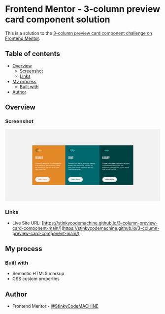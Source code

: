 # Frontend Mentor - 3-column preview card component solution

This is a solution to the [3-column preview card component challenge on Frontend Mentor](https://www.frontendmentor.io/challenges/3column-preview-card-component-pH92eAR2-). 

## Table of contents

- [Overview](#overview)
  - [Screenshot](#screenshot)
  - [Links](#links)
- [My process](#my-process)
  - [Built with](#built-with)
- [Author](#author)

## Overview

### Screenshot

![](./screenshot.png)

### Links

- Live Site URL: [https://stinkycodemachine.github.io/3-column-preview-card-component-main/](https://stinkycodemachine.github.io/3-column-preview-card-component-main/)


## My process

### Built with

- Semantic HTML5 markup
- CSS custom properties
## Author

- Frontend Mentor - [@StinkyCodeMACHINE](https://www.frontendmentor.io/profile/StinkyCodeMACHINE)

